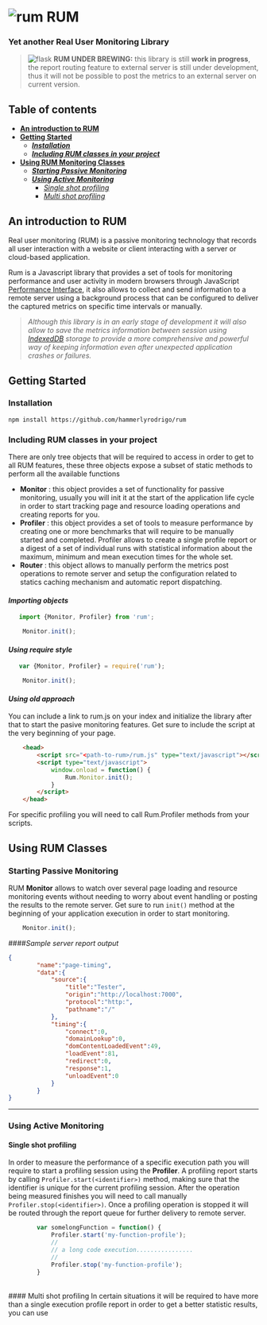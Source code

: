 
# ![rum](https://raw.githubusercontent.com/hammerlyrodrigo/rum/master/static/moonshine.png) **RUM**
### Yet another **Real User Monitoring Library**

> ![flask](https://raw.githubusercontent.com/hammerlyrodrigo/rum/master/static/flask.png) **RUM UNDER BREWING:** this library is still **work in progress**, the report routing feature to external server is still under development, thus it will not be possible to post the metrics to an external server on current version.


## Table of contents

 - [**An introduction to RUM**](#an-introduction-to-rum)
 - [**Getting Started**](#getting-started)
	 - [***Installation***](#installation)
	 - [***Including RUM classes in your project***](#importing-objects)
 - [**Using RUM Monitoring Classes**](#using-rum-classes)
	 - [***Starting Passive Monitoring***](#starting-passive-monitoring)
	 - [***Using Active Monitoring***](#using-active-monitoring)
		 - [*Single shot profiling*](#single-shot-profiling)
		 - [*Multi shot profiling*](#multi-shot-profiling)


## **An introduction to RUM**
Real user monitoring (RUM) is a passive monitoring technology that records all user interaction with a website or client interacting with a server or cloud-based application.

Rum is a Javascript library that provides a set of tools for monitoring performance and user activity in modern browsers through JavaScript [Performance Interface](https://developer.mozilla.org/en-US/docs/Web/API/Performance), it also allows to collect and send information to a remote server using a background process that can be configured to deliver the captured metrics on specific time intervals or manually. 


> *Although this library is in an early stage of development it will also allow to save the metrics information between session using [IndexedDB](https://developer.mozilla.org/en-US/docs/Web/API/IndexedDB_API/Using_IndexedDB) storage to provide a more comprehensive and powerful way of keeping information even after unexpected application crashes or failures.*


## **Getting Started**


### **Installation**

    npm install https://github.com/hammerlyrodrigo/rum


### **Including RUM classes in your project**

There are only tree objects that will be required to access in order to get to all RUM features, these three
objects expose a subset of static methods to perform all the available functions

 - **Monitor** : this object provides a set of functionality for passive monitoring, usually you will init it at the start of the application life cycle in order to start tracking page and resource loading operations and creating reports for you.
 - **Profiler** : this object provides a set of tools to measure performance by creating one or more benchmarks  that will require to be manually started and completed. Profiler allows to create a single profile report or a digest of a set of individual runs with statistical information about the maximum, minimum and mean execution times for the whole set.
 - **Router** : this object allows to manually perform the metrics post operations to remote server and setup the configuration related to statics caching mechanism and automatic report dispatching.
 
#### ***Importing objects*** 
```javascript
   import {Monitor, Profiler} from 'rum';	

	Monitor.init();
```	
#### ***Using require style*** 
```javascript
   var {Monitor, Profiler} = require('rum');	

	Monitor.init();
```	
	
#### ***Using old approach***

You can include a link to rum.js on your index and initialize the library after that to start the pasive monitoring features. Get sure to include the script at the very beginning of your page.

```html
    <head>
	    <script src="<path-to-rum>/rum.js" type="text/javascript"></script>
	    <script type="text/javascript">
	        window.onload = function() {
	            Rum.Monitor.init();
	        }
	    </script>
    </head>
```


For specific profiling you will need to call Rum.Profiler methods from your scripts.

## **Using RUM Classes**

### **Starting Passive Monitoring**
RUM **Monitor** allows to watch over several page loading and resource monitoring events without needing to worry about event handling or posting the results to the remote server. Get sure to run `init()` method at the beginning of your application execution in order to start monitoring. 

```javascript
	Monitor.init(); 
```		

####*Sample server report output*
```json
{  
        "name":"page-timing",
        "data":{  
            "source":{  
                "title":"Tester",
                "origin":"http://localhost:7000",
                "protocol":"http:",
                "pathname":"/"
            },
            "timing":{  
                "connect":0,
                "domainLookup":0,
                "domContentLoadedEvent":49,
                "loadEvent":81,
                "redirect":0,
                "response":1,
                "unloadEvent":0
            }
        }
}
```		


----------


### **Using Active Monitoring**		    

#### Single shot profiling
In order to measure the performance of a specific execution path you will require to start a profiling session using the **Profiler**. A profiling report starts by calling `Profiler.start(<identifier>)` method, making sure that the identifier is unique for the current profiling session. After the operation being measured finishes you will need to call manually `Profiler.stop(<identifier>)`. Once a profiling operation is stopped it will be routed through the report queue for further delivery to remote server. 

```javascript
        var somelongFunction = function() {
		    Profiler.start('my-function-profile');
		    //
		    // a long code execution................
		    //
		    Profiler.stop('my-function-profile');
	    }	
```		
<br>
#### Multi shot profiling
In certain situations it will be required to have more than a single execution profile report in order to get a better statistic results, you can use








